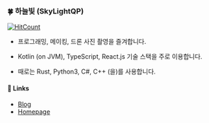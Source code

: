 ### 🍀 하늘빛 (SkyLightQP)
[![HitCount](http://hits.dwyl.com/SkyLightQP/SkyLightQP/SkyLightQP.svg)](http://hits.dwyl.com/SkyLightQP/SkyLightQP/SkyLightQP)

- 프로그래밍, 메이킹, 드론 사진 촬영을 즐겨합니다.

- Kotlin (on JVM), TypeScript, React.js 기술 스택을 주로 이용합니다.

- 때로는 Rust, Python3, C#, C++ (을)를 사용합니다.

#### 📌 Links
- [Blog](https://blog.skylightqp.kr)
- [Homepage](https://skylightqp.kr)
